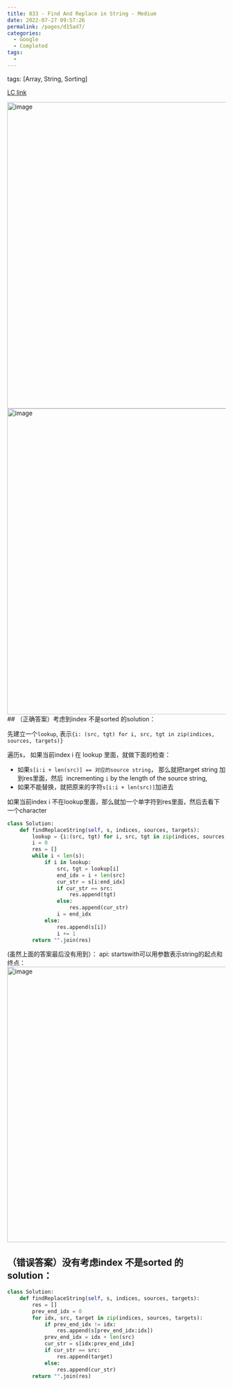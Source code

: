 ```yaml
---
title: 833 - Find And Replace in String - Medium
date: 2022-07-27 09:57:26
permalink: /pages/d15ad7/
categories:
  - Google
  - Completed
tags:
  - 
---
```

tags: [Array, String, Sorting]

[LC link](https://leetcode.cn/problems/find-and-replace-in-string/)

<img width="704" alt="image" src="https://user-images.githubusercontent.com/41789327/180708414-7a33b02a-69ee-45bd-a1d2-0344762b9582.png">
<img width="703" alt="image" src="https://user-images.githubusercontent.com/41789327/180708479-cf211369-3a8e-4508-bac1-de0cd23d90d9.png">
## （正确答案）考虑到index 不是sorted 的solution：

先建立一个`lookup`, 表示`{i: (src, tgt) for i, src, tgt in zip(indices, sources, targets)}`

遍历s， 如果当前index i 在 lookup 里面，就做下面的检查：
- 如果`s[i:i + len(src)] == 对应的source string`， 那么就把target string 加到res里面，然后  incrementing `i` by the length of the source string, 
- 如果不能替换，就把原来的字符`s[i:i + len(src)]`加进去

如果当前index i 不在lookup里面，那么就加一个单字符到res里面，然后去看下一个character

```python
class Solution:
	def findReplaceString(self, s, indices, sources, targets):
		lookup = {i:(src, tgt) for i, src, tgt in zip(indices, sources, targets)}
		i = 0
		res = []
		while i < len(s):
			if i in lookup:
				src, tgt = lookup[i]
				end_idx = i + len(src)
				cur_str = s[i:end_idx]
				if cur_str == src:
					res.append(tgt)
				else:
					res.append(cur_str)
				i = end_idx
			else:
				res.append(s[i])
				i += 1
		return "".join(res)
```

(虽然上面的答案最后没有用到）： api: startswith可以用参数表示string的起点和终点：
<img width="633" alt="image" src="https://user-images.githubusercontent.com/41789327/180716747-dc9a39b3-ac5c-43ca-a641-6b8291107829.png">



## （错误答案）没有考虑index 不是sorted 的solution：
```python
class Solution:
	def findReplaceString(self, s, indices, sources, targets):
		res = []
		prev_end_idx = 0
		for idx, src, target in zip(indices, sources, targets):
			if prev_end_idx != idx:
				res.append(s[prev_end_idx:idx])
			prev_end_idx = idx + len(src)
			cur_str = s[idx:prev_end_idx]
			if cur_str == src:
				res.append(target)
			else:
				res.append(cur_str)
		return "".join(res)
```

